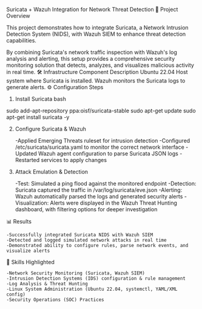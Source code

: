Suricata + Wazuh Integration for Network Threat Detection
📌 Project Overview

This project demonstrates how to integrate Suricata, a Network Intrusion Detection System (NIDS), with Wazuh SIEM to enhance threat detection capabilities.

By combining Suricata's network traffic inspection with Wazuh's log analysis and alerting, this setup provides a comprehensive security monitoring solution that detects, analyzes, and visualizes malicious activity in real time.
🛠️ Infrastructure
Component	Description
Ubuntu 22.04	Host system where Suricata is installed. Wazuh monitors the Suricata logs to generate alerts.
⚙️ Configuration Steps
1. Install Suricata
bash

sudo add-apt-repository ppa:oisf/suricata-stable
sudo apt-get update
sudo apt-get install suricata -y

2. Configure Suricata & Wazuh

    -Applied Emerging Threats ruleset for intrusion detection
    -Configured /etc/suricata/suricata.yaml to monitor the correct network interface
    -Updated Wazuh agent configuration to parse Suricata JSON logs
    -Restarted services to apply changes

3. Attack Emulation & Detection

    -Test: Simulated a ping flood against the monitored endpoint
    -Detection: Suricata captured the traffic in /var/log/suricata/eve.json
    -Alerting: Wazuh automatically parsed the logs and generated security alerts
    -Visualization: Alerts were displayed in the Wazuh Threat Hunting dashboard, with filtering options for deeper investigation

📊 Results

    -Successfully integrated Suricata NIDS with Wazuh SIEM
    -Detected and logged simulated network attacks in real time
    -Demonstrated ability to configure rules, parse network events, and visualize alerts

🚀 Skills Highlighted

    -Network Security Monitoring (Suricata, Wazuh SIEM)
    -Intrusion Detection Systems (IDS) configuration & rule management
    -Log Analysis & Threat Hunting
    -Linux System Administration (Ubuntu 22.04, systemctl, YAML/XML config)
    -Security Operations (SOC) Practices
